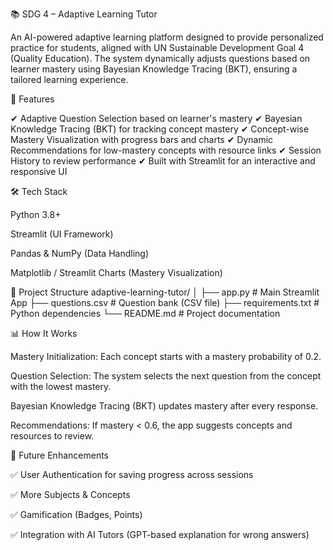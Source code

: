 📚 SDG 4 – Adaptive Learning Tutor

An AI-powered adaptive learning platform designed to provide personalized practice for students, aligned with UN Sustainable Development Goal 4 (Quality Education).
The system dynamically adjusts questions based on learner mastery using Bayesian Knowledge Tracing (BKT), ensuring a tailored learning experience.

🚀 Features

✔ Adaptive Question Selection based on learner's mastery
✔ Bayesian Knowledge Tracing (BKT) for tracking concept mastery
✔ Concept-wise Mastery Visualization with progress bars and charts
✔ Dynamic Recommendations for low-mastery concepts with resource links
✔ Session History to review performance
✔ Built with Streamlit for an interactive and responsive UI

🛠 Tech Stack

Python 3.8+

Streamlit (UI Framework)

Pandas & NumPy (Data Handling)

Matplotlib / Streamlit Charts (Mastery Visualization)

📂 Project Structure
adaptive-learning-tutor/
│
├── app.py                  # Main Streamlit App
├── questions.csv           # Question bank (CSV file)
├── requirements.txt        # Python dependencies
└── README.md               # Project documentation

📊 How It Works

Mastery Initialization: Each concept starts with a mastery probability of 0.2.

Question Selection: The system selects the next question from the concept with the lowest mastery.

Bayesian Knowledge Tracing (BKT) updates mastery after every response.

Recommendations: If mastery < 0.6, the app suggests concepts and resources to review.

🔮 Future Enhancements

✅ User Authentication for saving progress across sessions

✅ More Subjects & Concepts

✅ Gamification (Badges, Points)

✅ Integration with AI Tutors (GPT-based explanation for wrong answers)
